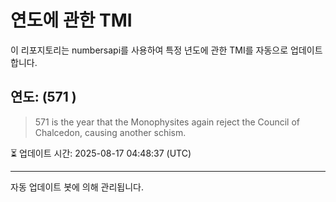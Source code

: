 
# 연도에 관한 TMI

이 리포지토리는 numbersapi를 사용하여 특정 년도에 관한 TMI를 자동으로 업데이트합니다.

## 연도: (571 )
> 571 is the year that the Monophysites again reject the Council of Chalcedon, causing another schism.

⏳ 업데이트 시간: 2025-08-17 04:48:37 (UTC)

---
자동 업데이트 봇에 의해 관리됩니다.
